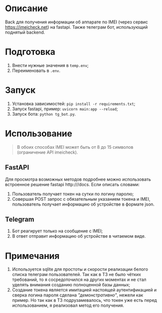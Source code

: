 # Описание
Back для получения информации об аппарате по IMEI (через сервис https://imeicheck.net) на fastapi. Также телеграм бот, использующий поднятый backend.
# Подготовка
1. Внести нужные значения в `temp.env`;
2. Переименовать в `.env`.
# Запуск
1. Установка зависимостей: `pip install -r requirements.txt`;
2. Запуск fastapi, пример: `uvicorn main:app --reload`;
3. Запуск бота: `python tg_bot.py`.
# Использование
> В обоих способах IMEI может быть от 8 до 15 символов (ограничение API imeicheck).
## FastAPI
Для просмотра возможных методов подробнее можно использовать встроенное решение fastapi http://<HOST>/docs. Если описать словами:
1. Пользователь получает токен на сутки по логину паролю;
2. Совершая POST запрос с обязательным указанием токена и IMEI, пользователь получает информацию об устройстве в формате json.
## Telegram
1. Бот реагирует только на сообщение с IMEI;
2. В ответ отправит информацию об устройстве в читаемом виде.
# Примечания
1. Используется sqlite для простоты и скорости реализации белого списка телеграм пользователей. Так как в ТЗ не было чётких требований, то я сосредоточился на других моментах и не стал уделять внимания созданию полноценной базы данных;
2. Создание токена является имитацией настоящей аутентификацией и сверка логина пароля сделана _"демонстративно"_, нежели как пример. Но так как в ТЗ подрузамевалось, что токен уже есть перед использованием, я реализовал метод его получения.